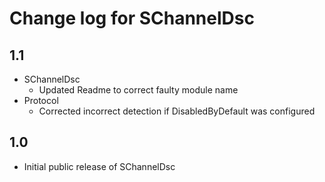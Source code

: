 # Change log for SChannelDsc

## 1.1

* SChannelDsc
  * Updated Readme to correct faulty module name
* Protocol
  * Corrected incorrect detection if DisabledByDefault was configured

## 1.0

* Initial public release of SChannelDsc
